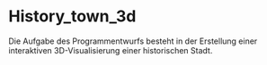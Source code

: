 # History_town_3d
Die Aufgabe des Programmentwurfs besteht in der Erstellung einer interaktiven 3D-Visualisierung einer historischen Stadt.
